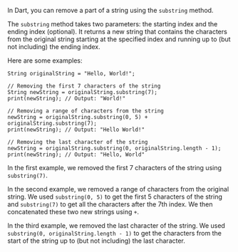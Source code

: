 In Dart, you can remove a part of a string using the `substring` method. 

The `substring` method takes two parameters: the starting index and the ending index (optional). It returns a new string that contains the characters from the original string starting at the specified index and running up to (but not including) the ending index.

Here are some examples:

```
String originalString = "Hello, World!";

// Removing the first 7 characters of the string
String newString = originalString.substring(7);
print(newString); // Output: "World!"

// Removing a range of characters from the string
newString = originalString.substring(0, 5) + originalString.substring(7);
print(newString); // Output: "Hello World!"

// Removing the last character of the string
newString = originalString.substring(0, originalString.length - 1);
print(newString); // Output: "Hello, World"
```

In the first example, we removed the first 7 characters of the string using `substring(7)`.

In the second example, we removed a range of characters from the original string. We used `substring(0, 5)` to get the first 5 characters of the string and `substring(7)` to get all the characters after the 7th index. We then concatenated these two new strings using `+`.

In the third example, we removed the last character of the string. We used `substring(0, originalString.length - 1)` to get the characters from the start of the string up to (but not including) the last character.